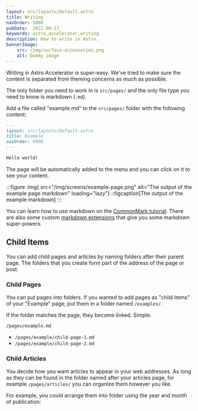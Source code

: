 ```yaml
---
layout: src/layouts/Default.astro
title: Writing
navOrder: 5000
pubDate:  2022-09-17
keywords: astro,accelerator,writing
description: How to write in Astro.
bannerImage:
    src: /img/surface-accessories.png
    alt: Dummy image
---
```


Writing in Astro Accelerator is super-easy. We've tried to make sure the content is separated from theming concerns as much as possible.

The only folder you need to work in is `src/pages/` and the only file type you need to know is markdown (`.md`).

Add a file called "example.md" to the `src/pages/` folder with the following content:

```markdown
---
layout: src/layouts/Default.astro
title: Example
navOrder: 9000
---

Hello world! 

```

The page will be automatically added to the menu and you can click on it to see your content.

:::figure
:img{ src="/img/screens/example-page.png" alt="The output of the example page markdown" loading="lazy"}
::figcaption[The output of the example markdown]
:::

You can learn how to use markdown on the [CommonMark tutorial](https://commonmark.org/help/tutorial/). There are also some custom [markdown extensions](/features/markdown/) that give you some markdown super-powers.

## Child Items

You can add child pages and articles by naming folders after their parent page. The folders that you create form part of the address of the page or post.

### Child Pages

You can put pages into folders. If you wanted to add pages as "child items" of your "Example" page, put them in a folder named `/examples/`.

If the folder matches the page, they become linked. Simple.

`/pages/example.md`

- `/pages/example/child-page-1.md`
- `/pages/example/child-page-2.md`

### Child Articles

You decide how you want articles to appear in your web addresses. As long as they can be found in the folder named after your articles page, for example `/pages/articles/` you can organize them however you like.

For example, you could arrange them into folder using the year and month of publication:

